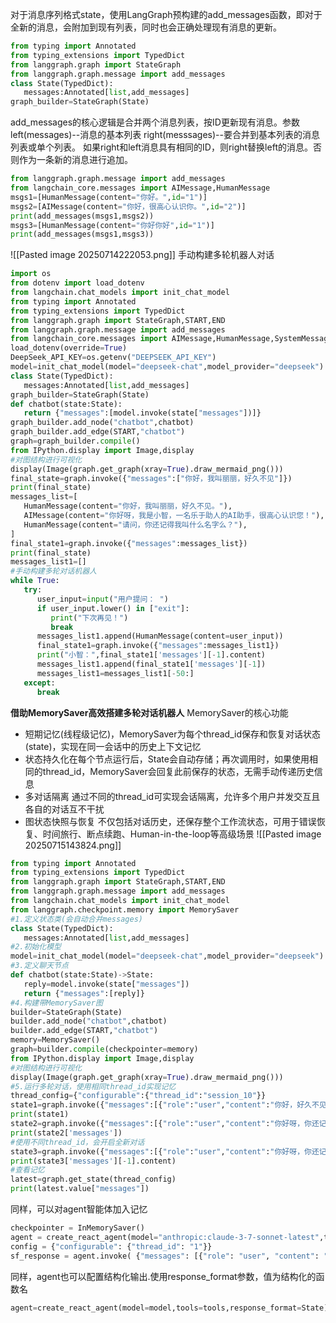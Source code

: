 对于消息序列格式state，使用LangGraph预构建的add_messages函数，即对于全新的消息，会附加到现有列表，同时也会正确处理现有消息的更新。
```python
from typing import Annotated
from typing_extensions import TypedDict
from langgraph.graph import StateGraph
from langgraph.graph.message import add_messages
class State(TypedDict):
   messages:Annotated[list,add_messages]
graph_builder=StateGraph(State)
```
add_messages的核心逻辑是合并两个消息列表，按ID更新现有消息。参数
left(messages)--消息的基本列表  right(messsages)--要合并到基本列表的消息列表或单个列表。
如果right和left消息具有相同的ID，则right替换left的消息。否则作为一条新的消息进行追加。
```python
from langgraph.graph.message import add_messages
from langchain_core.messages import AIMessage,HumanMessage
msgs1=[HumanMessage(content="你好。",id="1")]
msgs2=[AIMessage(content="你好，很高心认识你。",id="2")]
print(add_messages(msgs1,msgs2))
msgs3=[HumanMessage(content="你好你好",id="1")]
print(add_messages(msgs1,msgs3))
```
![[Pasted image 20250714222053.png]]
手动构建多轮机器人对话
```python
import os 
from dotenv import load_dotenv
from langchain.chat_models import init_chat_model
from typing import Annotated
from typing_extensions import TypedDict
from langgraph.graph import StateGraph,START,END
from langgraph.graph.message import add_messages
from langchain_core.messages import AIMessage,HumanMessage,SystemMessage
load_dotenv(override=True)
DeepSeek_API_KEY=os.getenv("DEEPSEEK_API_KEY")
model=init_chat_model(model="deepseek-chat",model_provider="deepseek")
class State(TypedDict):
   messages:Annotated[list,add_messages]
graph_builder=StateGraph(State)
def chatbot(state:State):
   return {"messages":[model.invoke(state["messages"])]}
graph_builder.add_node("chatbot",chatbot)
graph_builder.add_edge(START,"chatbot")
graph=graph_builder.compile()
from IPython.display import Image,display
#对图结构进行可视化
display(Image(graph.get_graph(xray=True).draw_mermaid_png()))
final_state=graph.invoke({"messages":["你好，我叫丽丽，好久不见"]})
print(final_state)
messages_list=[
   HumanMessage(content="你好，我叫丽丽，好久不见。"),
   AIMessage(content="你好呀，我是小智，一名乐于助人的AI助手，很高心认识您！"),
   HumanMessage(content="请问，你还记得我叫什么名字么？"),
]
final_state1=graph.invoke({"messages":messages_list})
print(final_state)
messages_list1=[]
#手动构建多轮对话机器人
while True:
   try:
      user_input=input("用户提问： ")
      if user_input.lower() in ["exit"]:
         print("下次再见！")
         break
      messages_list1.append(HumanMessage(content=user_input))
      final_state1=graph.invoke({"messages":messages_list1})
      print("小智：",final_state1['messages'][-1].content)
      messages_list1.append(final_state1['messages'][-1])
      messages_list1=messages_list1[-50:]
   except:
      break
```
**借助MemorySaver高效搭建多轮对话机器人**
MemorySaver的核心功能
- 短期记忆(线程级记忆)，MemorySaver为每个thread_id保存和恢复对话状态(state)，实现在同一会话中的历史上下文记忆
- 状态持久化在每个节点运行后，State会自动存储；再次调用时，如果使用相同的thread_id，MemorySaver会回复此前保存的状态，无需手动传递历史信息
- 多对话隔离 通过不同的thread_id可实现会话隔离，允许多个用户并发交互且各自的对话互不干扰
- 图状态快照与恢复  不仅包括对话历史，还保存整个工作流状态，可用于错误恢复、时间旅行、断点续跑、Human-in-the-loop等高级场景
![[Pasted image 20250715143824.png]]
```python
from typing import Annotated
from typing_extensions import TypedDict
from langgraph.graph import StateGraph,START,END
from langgraph.graph.message import add_messages
from langchain.chat_models import init_chat_model
from langgraph.checkpoint.memory import MemorySaver
#1.定义状态类(会自动合并messages)
class State(TypedDict):
   messages:Annotated[list,add_messages]
#2.初始化模型
model=init_chat_model(model="deepseek-chat",model_provider="deepseek")
#3.定义聊天节点
def chatbot(state:State)->State:
   reply=model.invoke(state["messages"])
   return {"messages":[reply]}
#4.构建带MemorySaver图
builder=StateGraph(State)
builder.add_node("chatbot",chatbot)
builder.add_edge(START,"chatbot")
memory=MemorySaver()
graph=builder.compile(checkpointer=memory)
from IPython.display import Image,display
#对图结构进行可视化
display(Image(graph.get_graph(xray=True).draw_mermaid_png()))
#5.运行多轮对话，使用相同thread_id实现记忆
thread_config={"configurable":{"thread_id":"session_10"}}
state1=graph.invoke({"messages":[{"role":"user","content":"你好，好久不见。我叫丽丽。"}]},config=thread_config)
print(state1)
state2=graph.invoke({"messages":[{"role":"user","content":"你好呀，你还记得我的名字吗？"}]},config=thread_config)
print(state2['messages'])
#使用不同thread_id，会开启全新对话
state3=graph.invoke({"messages":[{"role":"user","content":"你好呀，你还记得我的名字吗？"}]},config=thread_config)
print(state3['messages'][-1].content)
#查看记忆
latest=graph.get_state(thread_config)
print(latest.value["messages"])
```
同样，可以对agent智能体加入记忆
```python
checkpointer = InMemorySaver()
agent = create_react_agent(model="anthropic:claude-3-7-sonnet-latest",tools=[get_weather], checkpointer=checkpointer)
config = {"configurable": {"thread_id": "1"}} 
sf_response = agent.invoke( {"messages": [{"role": "user", "content": "what is the weather in sf"}]}, config)
```
同样，agent也可以配置结构化输出.使用response_format参数，值为结构化的函数名
```python
agent=create_react_agent(model=model,tools=tools,response_format=State)
```